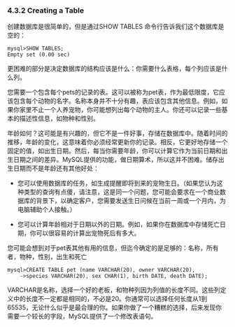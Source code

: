 ### 4.3.2 Creating a Table

创建数据库是很简单的，但是通过SHOW TABLES 命令行告诉我们这个数据库是空的：

```
mysql>SHOW TABLES;
Empty set (0.00 sec)
```

更困难的部分是决定数据库的结构应该是什么：你需要什么表格，每个列应该是什么列。

您需要一个包含每个pets的记录的表。这可以被称为pet表，作为最低限度，它应该包含每个动物的名字。名称本身并不十分有趣，表应该包含其他信息。例如，如果你家里不止一个人养宠物，你可能想列出每个动物的主人。你还可以记录一些基本的描述性信息，如物种和性别。

年龄如何？这可能是有兴趣的，但它不是一件好事，存储在数据库中。随着时间的推移，年龄的变化，这意味着你必须经常更新你的记录。相反，它更好地存储一个固定的值，如出生日期。然后，每当你需要年龄，你可以计算它作为当前日期和出生日期之间的差异。MySQL提供的功能，做日期算术，所以这并不困难。储存出生日期而不是年龄还有其他好处：

* 您可以使用数据库的任务，如生成提醒即将到来的宠物生日。（如果您认为这种类型的查询有点傻，请注意，这是同一个问题，您可能会要求在一个商业数据库的背景下，以确定客户，您需要发送生日问候在当前一周或一个月内，为电脑辅助个人接触。）

* 您可以计算年龄相对于日期以外的日期。例如，如果你在数据库中存储死亡日期，你可以很容易的计算出宠物死后有多大。

您可能会想到对于pet表其他有用的信息，但迄今确定的是足够的：名称，所有者，物种，性别，出生和死亡

```
mysql>CREATE TABLE pet (name VARCHAR(20), owner VARCHAR(20),
    ->species VARCHAR(20), sex CHAR(1), birth DATE, death DATE);
```

VARCHAR是名称，选择一个好的老板，和物种列因为列值的长度不同。这些列定义中的长度不一定都是相同的，不必是20。你通常可以选择任何长度从1到65535，无论什么似乎是最合理的你。如果你做了一个糟糕的选择，后来发现你需要一个较长的字段，MySQL提供了一个修改表语句。

